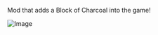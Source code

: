 Mod that adds a Block of Charcoal into the game!

<img alt="Image" title="Charcoal and Coal blocks" src="https://i.imgur.com/HlWC6T4.png" />